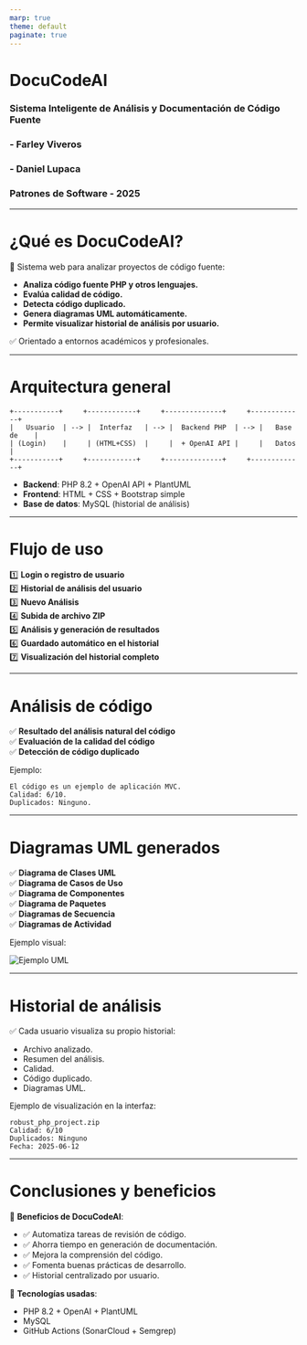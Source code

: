 ```yaml
---
marp: true
theme: default
paginate: true
---
```


# DocuCodeAI

### Sistema Inteligente de Análisis y Documentación de Código Fuente

###  - Farley Viveros
### - Daniel Lupaca
### Patrones de Software - 2025

---

# ¿Qué es DocuCodeAI?

🎯 Sistema web para analizar proyectos de código fuente:

- **Analiza código fuente PHP y otros lenguajes.**
- **Evalúa calidad de código.**
- **Detecta código duplicado.**
- **Genera diagramas UML automáticamente.**
- **Permite visualizar historial de análisis por usuario.**

✅ Orientado a entornos académicos y profesionales.

---

# Arquitectura general

```plaintext
+-----------+     +------------+     +--------------+     +-------------+
|   Usuario  | --> |  Interfaz   | --> |  Backend PHP  | --> |   Base de    |
| (Login)    |     | (HTML+CSS)  |     |  + OpenAI API |     |   Datos     |
+-----------+     +------------+     +--------------+     +-------------+
```

- **Backend**: PHP 8.2 + OpenAI API + PlantUML
- **Frontend**: HTML + CSS + Bootstrap simple
- **Base de datos**: MySQL (historial de análisis)

---

# Flujo de uso

1️⃣ **Login o registro de usuario**  
2️⃣ **Historial de análisis del usuario**  
3️⃣ **Nuevo Análisis**  
4️⃣ **Subida de archivo ZIP**  
5️⃣ **Análisis y generación de resultados**  
6️⃣ **Guardado automático en el historial**  
7️⃣ **Visualización del historial completo**

---

# Análisis de código

✅ **Resultado del análisis natural del código**  
✅ **Evaluación de la calidad del código**  
✅ **Detección de código duplicado**

Ejemplo:

```plaintext
El código es un ejemplo de aplicación MVC.
Calidad: 6/10.
Duplicados: Ninguno.
```

---

# Diagramas UML generados

✅ **Diagrama de Clases UML**  
✅ **Diagrama de Casos de Uso**  
✅ **Diagrama de Componentes**  
✅ **Diagrama de Paquetes**  
✅ **Diagramas de Secuencia**  
✅ **Diagramas de Actividad**

Ejemplo visual:

![Ejemplo UML](https://www.plantuml.com/plantuml/png/SoWkIImgAStDuKhEIImkLaZ8JYv9pSd9ICrBpSd91ICrKoZ8J4fFKL00)

---

# Historial de análisis

✅ Cada usuario visualiza su propio historial:

- Archivo analizado.
- Resumen del análisis.
- Calidad.
- Código duplicado.
- Diagramas UML.

Ejemplo de visualización en la interfaz:

```plaintext
robust_php_project.zip
Calidad: 6/10
Duplicados: Ninguno
Fecha: 2025-06-12
```

---

# Conclusiones y beneficios

🎯 **Beneficios de DocuCodeAI**:

- ✅ Automatiza tareas de revisión de código.
- ✅ Ahorra tiempo en generación de documentación.
- ✅ Mejora la comprensión del código.
- ✅ Fomenta buenas prácticas de desarrollo.
- ✅ Historial centralizado por usuario.

🚀 **Tecnologías usadas**:

- PHP 8.2 + OpenAI + PlantUML
- MySQL
- GitHub Actions (SonarCloud + Semgrep)
